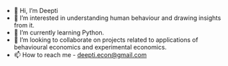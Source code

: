 - 👋 Hi, I’m Deepti
- 👀 I’m interested in understanding human behaviour and drawing insights from it.
- 🌱 I’m currently learning Python.
- 💞️ I’m looking to collaborate on projects related to applications of behavioural economics and experimental economics.
- 📫 How to reach me - deepti.econ@gmail.com

<!---
DeeptiBhatiaEco/DeeptiBhatiaEco is a ✨ special ✨ repository because its `README.md` (this file) appears on your GitHub profile.
You can click the Preview link to take a look at your changes.
--->

